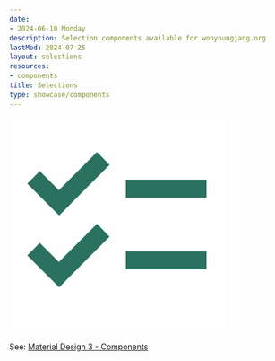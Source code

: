 ```yaml
---
date:
- 2024-06-10 Monday
description: Selection components available for wonyoungjang.org
lastMod: 2024-07-25
layout: selections
resources:
- components
title: Selections
type: showcase/components
---
```

![selections.webp](/assets/selections_1721246316916_0.webp)

See: [Material Design 3 - Components](https://m3.material.io/components)
